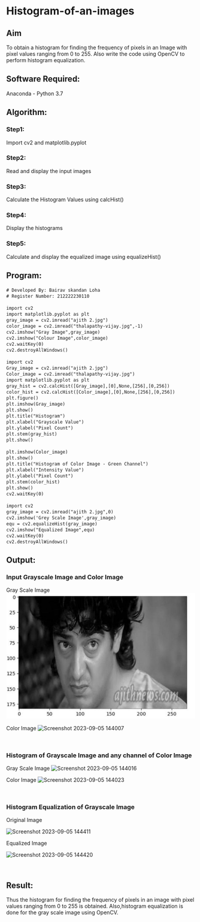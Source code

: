 # Histogram-of-an-images
## Aim
To obtain a histogram for finding the frequency of pixels in an Image with pixel values ranging from 0 to 255. Also write the code using OpenCV to perform histogram equalization.

## Software Required:
Anaconda - Python 3.7

## Algorithm:
### Step1:
Import cv2 and matplotlib.pyplot
<br>

### Step2:
Read and display the input images
<br>

### Step3:
Calculate the Histogram Values using calcHist()
<br>

### Step4:
Display the histograms
<br>

### Step5:
Calculate and display the equalized image using equalizeHist()
<br>

## Program:
```
# Developed By: Bairav skandan Loha
# Register Number: 212222230110

import cv2
import matplotlib.pyplot as plt
gray_image = cv2.imread("ajith 2.jpg")
color_image = cv2.imread("thalapathy-vijay.jpg",-1)
cv2.imshow("Gray Image",gray_image)
cv2.imshow("Colour Image",color_image)
cv2.waitKey(0)
cv2.destroyAllWindows()

import cv2
Gray_image = cv2.imread("ajith 2.jpg")
Color_image = cv2.imread("thalapathy-vijay.jpg")
import matplotlib.pyplot as plt
gray_hist = cv2.calcHist([Gray_image],[0],None,[256],[0,256])
color_hist = cv2.calcHist([Color_image],[0],None,[256],[0,256])
plt.figure()
plt.imshow(Gray_image)
plt.show()
plt.title("Histogram")
plt.xlabel("Grayscale Value")
plt.ylabel("Pixel Count")
plt.stem(gray_hist)
plt.show()

plt.imshow(Color_image)
plt.show()
plt.title("Histogram of Color Image - Green Channel")
plt.xlabel("Intensity Value")
plt.ylabel("Pixel Count")
plt.stem(color_hist)
plt.show()
cv2.waitKey(0)

import cv2
gray_image = cv2.imread("ajith 2.jpg",0)
cv2.imshow('Grey Scale Image',gray_image)
equ = cv2.equalizeHist(gray_image)
cv2.imshow("Equalized Image",equ)
cv2.waitKey(0)
cv2.destroyAllWindows()

```
## Output:
### Input Grayscale Image and Color Image
Gray Scale Image
![gray scale img1.jpg](https://github.com/Bairav-2003/Histogram-of-an-images/blob/main/gray%20scale%20img.jpg)

Color Image
![Screenshot 2023-09-05 144007](https://github.com/Yamunaasri/HISTOGRAM/assets/115707860/db87967b-2b07-4bdc-be6c-bd7daf961482)

<br>

### Histogram of Grayscale Image and any channel of Color Image
Gray Scale Image
![Screenshot 2023-09-05 144016](https://github.com/Yamunaasri/HISTOGRAM/assets/115707860/f8f5a8f8-2fbc-4864-80a9-4e9bb6cff752)

Color Image
![Screenshot 2023-09-05 144023](https://github.com/Yamunaasri/HISTOGRAM/assets/115707860/55bce756-c55e-4ef8-bcbb-184c38ff99fe)

<br>

### Histogram Equalization of Grayscale Image

Original Image

![Screenshot 2023-09-05 144411](https://github.com/Yamunaasri/HISTOGRAM/assets/115707860/a9292599-3dd0-4387-bcdc-3b73e7901601)

Equalized Image

![Screenshot 2023-09-05 144420](https://github.com/Yamunaasri/HISTOGRAM/assets/115707860/0ee182cd-5729-41b5-b88d-81fe1f7a9754)

<br>

## Result: 
Thus the histogram for finding the frequency of pixels in an image with pixel values ranging from 0 to 255 is obtained. Also,histogram equalization is done for the gray scale image using OpenCV.
